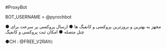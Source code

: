 #ProxyBot

BOT_USERNAME = @pyrochbot

● مجهز به بهترین و بروزترین پروکسی و کانفیگ ها
● ارسال پروکسی پر سرعت برای چنل متصله
● امکان ثبت پروکسی و کانفیگ 

●CH : @FREE_V2RAYc
